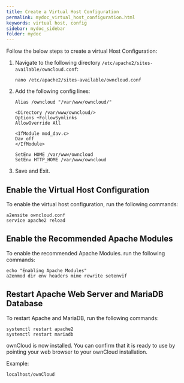 ```yaml
---
title: Create a Virtual Host Configuration
permalink: mydoc_virtual_host_configuration.html
keywords: virtual host, config
sidebar: mydoc_sidebar
folder: mydoc
---
```



Follow the below steps to create a virtual Host Configuration:
1. Navigate to the following directory `/etc/apache2/sites-available/owncloud.conf`:
    ```
    nano /etc/apache2/sites-available/owncloud.conf
    ```
2. Add the following config lines:
    ```
    Alias /owncloud "/var/www/owncloud/"

    <Directory /var/www/owncloud/>
    Options +FollowSymlinks
    AllowOverride All

    <IfModule mod_dav.c>
    Dav off
    </IfModule>

    SetEnv HOME /var/www/owncloud
    SetEnv HTTP_HOME /var/www/owncloud
    ```
3. Save and Exit.

## Enable the Virtual Host Configuration
To enable the virtual host configuration, run the following commands:
```
a2ensite owncloud.conf
service apache2 reload
```

## Enable the Recommended Apache Modules
To enable the recommended Apache Modules. run the following commands:
```
echo "Enabling Apache Modules"
a2enmod dir env headers mime rewrite setenvif
```

## Restart Apache Web Server and MariaDB Database
To restart Apache and MariaDB, run the following commands:
```
systemctl restart apache2
systemctl restart mariadb
```

ownCloud is now installed. You can confirm that it is ready to use by pointing your web browser to your ownCloud installation.

Example:
```
localhost/ownCloud
```